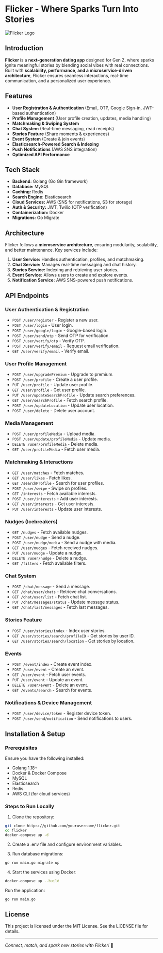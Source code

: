 # Flicker - Where Sparks Turn Into Stories

![Flicker Logo](https://drive.google.com/file/d/1Un9ktcisk2nUoBp9pKWHg3GdjPbhShGJ/view?usp=sharing)

## Introduction
**Flicker** is a **next-generation dating app** designed for Gen Z, where sparks ignite meaningful stories by blending social vibes with real connections. Built with **scalability, performance, and a microservice-driven architecture**, Flicker ensures seamless interactions, real-time communication, and a personalized user experience.

## Features

- **User Registration & Authentication** (Email, OTP, Google Sign-in, JWT-based authentication)
- **Profile Management** (User profile creation, updates, media handling)
- **Matchmaking & Swiping System**
- **Chat System** (Real-time messaging, read receipts)
- **Stories Feature** (Share moments & experiences)
- **Event System** (Create & join events)
- **Elasticsearch-Powered Search & Indexing**
- **Push Notifications** (AWS SNS integration)
- **Optimized API Performance**

## Tech Stack

- **Backend:** Golang (Go Gin framework)
- **Database:** MySQL
- **Caching:** Redis
- **Search Engine:** Elasticsearch
- **Cloud Services:** AWS (SNS for notifications, S3 for storage)
- **Auth & Security:** JWT, Twilio (OTP verification)
- **Containerization:** Docker
- **Migrations:** Go Migrate

## Architecture
Flicker follows a **microservice architecture**, ensuring modularity, scalability, and better maintenance. Key services include:
1. **User Service:** Handles authentication, profiles, and matchmaking.
2. **Chat Service:** Manages real-time messaging and chat history.
3. **Stories Service:** Indexing and retrieving user stories.
4. **Event Service:** Allows users to create and explore events.
5. **Notification Service:** AWS SNS-powered push notifications.

## API Endpoints

### User Authentication & Registration

- `POST /user/register` - Register a new user.
- `POST /user/login` - User login.
- `POST /user/google/login` - Google-based login.
- `POST /user/send/otp` - Send OTP for verification.
- `POST /user/verify/otp` - Verify OTP.
- `POST /user/verify/email` - Request email verification.
- `GET /user/verify/email` - Verify email.

### User Profile Management

- `POST /user/upgradePremium` - Upgrade to premium.
- `POST /user/profile` - Create a user profile.
- `PUT /user/profile` - Update user profile.
- `GET /user/profile` - Get user profile.
- `PUT /user/updateSearchProfile` - Update search preferences.
- `GET /user/searchProfile` - Fetch search profile.
- `POST /user/updateLocation` - Update user location.
- `POST /user/delete` - Delete user account.

### Media Management

- `POST /user/profileMedia` - Upload media.
- `POST /user/update/profileMedia` - Update media.
- `DELETE /user/profileMedia` - Delete media.
- `GET /user/profileMedia` - Fetch user media.

### Matchmaking & Interactions

- `GET /user/matches` - Fetch matches.
- `GET /user/likes` - Fetch likes.
- `GET /searchProfile` - Search for user profiles.
- `POST /user/swipe` - Swipe on profiles.
- `GET /interests` - Fetch available interests.
- `POST /user/interests` - Add user interests.
- `GET /user/interests` - Get user interests.
- `PUT /user/interests` - Update user interests.

### Nudges (Icebreakers)

- `GET /nudges` - Fetch available nudges.
- `POST /user/nudge` - Send a nudge.
- `POST /user/nudge/media` - Send a nudge with media.
- `GET /user/nudges` - Fetch received nudges.
- `PUT /user/nudge` - Update a nudge.
- `DELETE /user/nudge` - Delete a nudge.
- `GET /filters` - Fetch available filters.

### Chat System

- `POST /chat/message` - Send a message.
- `GET /chat/user/chats` - Retrieve chat conversations.
- `GET /chat/user/list` - Fetch chat list.
- `PUT /chat/messages/status` - Update message status.
- `GET /chat/last/messages` - Fetch last messages.

### Stories Feature

- `POST /user/stories/index` - Index user stories.
- `GET /user/stories/search/profileID` - Get stories by user ID.
- `GET /user/stories/search/location` - Get stories by location.

### Events

- `POST /event/index` - Create event index.
- `POST /user/event` - Create an event.
- `GET /user/event` - Fetch user events.
- `PUT /user/event` - Update an event.
- `DELETE /user/event` - Delete an event.
- `GET /events/search` - Search for events.

### Notifications & Device Management

- `POST /user/device/token` - Register device token.
- `POST /user/send/notification` - Send notifications to users.


## Installation & Setup
### Prerequisites
Ensure you have the following installed:
- Golang 1.18+
- Docker & Docker Compose
- MySQL
- Elasticsearch
- Redis
- AWS CLI (for cloud services)

### Steps to Run Locally
1. Clone the repository:
```bash
git clone https://github.com/yourusername/flicker.git
cd flicker
docker-compose up -d
```

2. Create a .env file and configure environment variables.
   
3. Run database migrations:
```bash
go run main.go migrate up
```

4. Start the services using Docker:
```bash
docker-compose up --build
```

Run the application:
```bash
go run main.go
```


## License
This project is licensed under the MIT License. See the LICENSE file for details.

---
_Connect, match, and spark new stories with Flicker!_ 🚀
